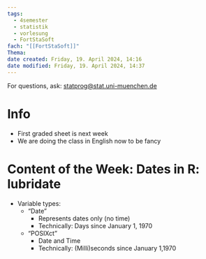 ```yaml
---
tags:
  - 4semester
  - statistik
  - vorlesung
  - FortStaSoft
fach: "[[FortStaSoft]]"
Thema:
date created: Friday, 19. April 2024, 14:16
date modified: Friday, 19. April 2024, 14:37
---
```


For questions, ask: 
statprog@stat.uni-muenchen.de

# Info

- First graded sheet is next week 
- We are doing the class in English now to be fancy

# Content of the Week: Dates in R: lubridate

- Variable types:
	- “Date”
		- Represents dates only (no time)
		- Technically: Days since January 1, 1970
	- “POSIXct”
		- Date and Time
		- Technically: (Milli)seconds since January 1,1970
